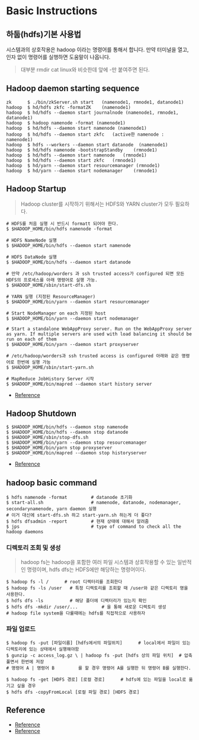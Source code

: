 # Basic Instructions

## 하둡(hdfs)기본 사용법
시스템과의 상호작용은 hadoop 이라는 명령어를 통해서 합니다. 만약 터미널을 열고, 인자 없이 명령어를 실행하면 도움말이 나옵니다.
> 대부분 rmdir cat linux와 비슷한데 앞에 -만 붙여주면 된다.

## Hadoop daemon starting sequence
```
zk      $ ./bin/zkServer.sh start   (namenode1, rmnode1, datanode1)
hadoop  $ hd/hdfs zkfc -formatZK    (namenode1)
hadoop  $ hd/hdfs --daemon start journalnode (namenode1, rmnode1, datanode1)
hadoop  $ hadoop namenode -format (namenode1)
hadoop  $ hd/hdfs --daemon start namenode (namenode1)
hadoop  $ hd/hdfs --daemon start zkfc   (active한 namenode : namenode1)
hadoop  $ hdfs --workers --daemon start datanode  (namenode1)
hadoop  $ hd/hdfs namenode -bootstrapStandby    (rmnode1)
hadoop  $ hd/hdfs --daemon start namenode   (rmnode1)
hadoop  $ hd/hdfs --daemon start zkfc   (rmnode1)
hadoop  $ hd/yarn --daemon start resourcemanager (rmnode1)
hadoop  $ hd/yarn --daemon start nodemanager    (rmnode1)
```

## Hadoop Startup
> Hadoop cluster를 시작하기 위해서는 HDFS와 YARN cluster가 모두 필요하다.

```
# HDFS를 처음 실행 시 반드시 formatt 되어야 한다.
$ $HADOOP_HOME/bin/hdfs namenode -format

# HDFS NameNode 실행
$ $HADOOP_HOME/bin/hdfs --daemon start namenode

# HDFS DataNode 실행
$ $HADOOP_HOME/bin/hdfs --daemon start datanode

# 만약 /etc/hadoop/worders 과 ssh trusted access가 configured 되면 모든 HDFS의 프로세스를 아래 명령어로 실행 가능.
$ $HADOOP_HOME/sbin/start-dfs.sh

# YARN 실행 (지정된 ResourceManager)
$ $HADOOP_HOME/bin/yarn --daemon start resourcemanager

# Start NodeManager on each 지정된 host
$ $HADOOP_HOME/bin/yarn --daemon start nodemanager

# Start a standalone WebAppProxy server. Run on the WebAppProxy server as yarn. If multiple servers are used with load balancing it should be run on each of them
$ $HADOOP_HOME/bin/yarn --daemon start proxyserver

# /etc/hadoop/worders과 ssh trusted access is configured 아래와 같은 명령어로 한번에 실행 가능
$ $HADOOP_HOME/sbin/start-yarn.sh

# MapReduce JobHistory Server 시작
$ $HADOOP_HOME/bin/mapred --daemon start history server
```
- [Reference](https://hadoop.apache.org/docs/r3.3.4/hadoop-project-dist/hadoop-common/ClusterSetup.html)

## Hadoop Shutdown
```
$ $HADOOP_HOME/bin/hdfs --daemon stop namenode
$ $HADOOP_HOME/bin/hdfs --daemon stop datanode
$ $HADOOP_HOME/sbin/stop-dfs.sh
$ $HADOOP_HOME/bin/yarn --daemon stop resourcemanager
$ $HADOOP_HOME/bin/yarn stop proxyserver
$ $HADOOP_HOME/bin/mapred --daemon stop historyserver
```
- [Reference](https://hadoop.apache.org/docs/r3.3.4/hadoop-project-dist/hadoop-common/ClusterSetup.html)


## hadoop basic command

```
$ hdfs namenode -format         # datanode 초기화
$ start-all.sh                  # namenode, datanode, nodemanager, secondarynamenode, yarn daemon 실행
# 이거 대신에 start-dfs.sh 하고 start-yarn.sh 하는게 더 좋다?
$ hdfs dfsadmin -report         # 현재 상태에 대해서 알려줌
$ jps                           # type of command to check all the hadoop daemons
```

### 디렉토리 조회 및 생성
> hadoop fs는 hadoop을 포함한 여러 파일 시스템과 상호작용할 수 있는 일반적인 명령이며, hdfs dfs는 HDFS에만 해당하는 명령어이다.
```
$ hadoop fs -l /      # root 디렉터리를 조회한다
$ hadoop fs -ls /user   # 특정 디렉토리를 조회할 때 /user와 같은 디렉토리 명을 사용한다.
$ hdfs dfs -ls          # 해당 폴더에 디렉터리가 있는지 확인
$ hdfs dfs -mkdir /user/...         # 을 통해 새로운 디렉토리 생성
# hadoop file system을 다룰때에는 hdfs를 직접적으로 사용하자
```

### 파일 업로드
```
$ hadoop fs -put [파일이름] [hdfs에서의 파일위치]      # local에서 파일이 있는 디렉토리에 있는 상태에서 실행해야함
$ gunzip -c access_log.gz \ | hadoop fs -put [hdfs 상의 파일 위치]  # 압축 풀면서 한번에 저장
# 명령어 A | 명령어 B         를 할 경우 명령어 A를 실행한 뒤 명령어 B를 실행한다.

$ hadoop fs -get [HDFS 경로] [로컬 경로]      # hdfs에 있는 파일을 local로 옮기고 싶을 경우
$ hdfs dfs -copyFromLocal [로컬 파일 경로] [HDFS 경로]
```




## Reference
- [Reference](https://12bme.tistory.com/152#:~:text=%ED%95%98%EB%91%A1%20HDFS%20%EA%B8%B0%EB%B3%B8%20%EC%82%AC%EC%9A%A9%EB%B2%95,%EC%95%84%EB%9E%98%20%EB%AA%85%EB%A0%B9%EC%96%B4%EB%A5%BC%20%EC%8B%A4%ED%96%89%ED%95%A9%EB%8B%88%EB%8B%A4.&text=hadoop%20%EB%AA%85%EB%A0%B9%EC%96%B4%EB%8A%94%20%EC%97%AC%EB%9F%AC%EA%B0%9C%EC%9D%98%20%EC%84%9C%EB%B8%8C%20%EC%8B%9C%EC%8A%A4%ED%85%9C%EC%9C%BC%EB%A1%9C%20%EC%84%B8%EB%B6%84%ED%99%94%20%EB%90%98%EC%96%B4%EC%9E%88%EC%8A%B5%EB%8B%88%EB%8B%A4.)
- [Reference](https://hadoop.apache.org/docs/r3.3.4/hadoop-project-dist/hadoop-common/ClusterSetup.html)